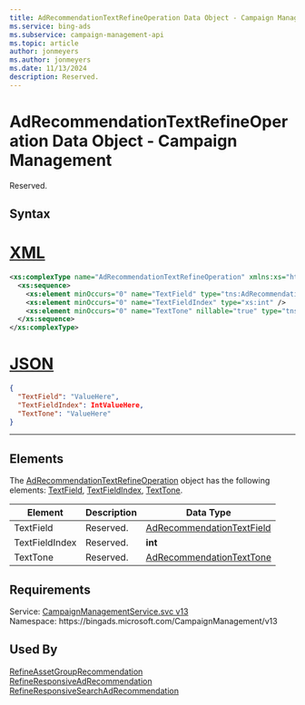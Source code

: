 ```yaml
---
title: AdRecommendationTextRefineOperation Data Object - Campaign Management
ms.service: bing-ads
ms.subservice: campaign-management-api
ms.topic: article
author: jonmeyers
ms.author: jonmeyers
ms.date: 11/13/2024
description: Reserved.
---
```

# AdRecommendationTextRefineOperation Data Object - Campaign Management
Reserved.

## Syntax

# [XML](#tab/xml)

```xml
<xs:complexType name="AdRecommendationTextRefineOperation" xmlns:xs="http://www.w3.org/2001/XMLSchema">
  <xs:sequence>
    <xs:element minOccurs="0" name="TextField" type="tns:AdRecommendationTextField" />
    <xs:element minOccurs="0" name="TextFieldIndex" type="xs:int" />
    <xs:element minOccurs="0" name="TextTone" nillable="true" type="tns:AdRecommendationTextTone" />
  </xs:sequence>
</xs:complexType>
```

# [JSON](#tab/json)

```json
{
  "TextField": "ValueHere",
  "TextFieldIndex": IntValueHere,
  "TextTone": "ValueHere"
}
```

-----

## <a name="elements"></a>Elements

The [AdRecommendationTextRefineOperation](adrecommendationtextrefineoperation.md) object has the following elements: [TextField](#textfield), [TextFieldIndex](#textfieldindex), [TextTone](#texttone).

|Element|Description|Data Type|
|-----------|---------------|-------------|
|<a name="textfield"></a>TextField|Reserved.|[AdRecommendationTextField](adrecommendationtextfield.md)|
|<a name="textfieldindex"></a>TextFieldIndex|Reserved.|**int**|
|<a name="texttone"></a>TextTone|Reserved.|[AdRecommendationTextTone](adrecommendationtexttone.md)|

## Requirements
Service: [CampaignManagementService.svc v13](https://campaign.api.bingads.microsoft.com/Api/Advertiser/CampaignManagement/v13/CampaignManagementService.svc)  
Namespace: https\://bingads.microsoft.com/CampaignManagement/v13  

## Used By
[RefineAssetGroupRecommendation](refineassetgrouprecommendation.md)  
[RefineResponsiveAdRecommendation](refineresponsiveadrecommendation.md)  
[RefineResponsiveSearchAdRecommendation](refineresponsivesearchadrecommendation.md)  
